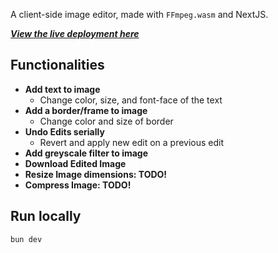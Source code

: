A client-side image editor, made with `FFmpeg.wasm` and NextJS.

[***View the live deployment here***](https://image-editor-ten-drab.vercel.app/)

## Functionalities

* **Add text to image**
  * Change color, size, and font-face of the text
* **Add a border/frame to image**
  * Change color and size of border
* **Undo Edits serially**
  * Revert and apply new edit on a previous edit
* **Add greyscale filter to image**
* **Download Edited Image**
* **Resize Image dimensions: TODO!**
* **Compress Image: TODO!**

## Run locally

```bash
bun dev
```
